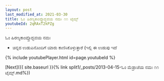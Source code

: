 ```yaml
---
layout: post
last_modified_at: 2021-03-30
title: ಓಂ ಹಿರಣ್ಯಕಾಂವ್ಚೊದ್ಭವಯ ನಮಃ ೧೧ ಟೈಮ್ಸ್
youtubeId: 2qRAxT2kPZg
---
```

 
 
 ಓಂ ಹಿರಣ್ಯಕಾಂವ್ಚೊದ್ಭವಯ ನಮಃ  
 
 -  ಚಿನ್ನದ ಉಡುಪಿನೊಂದಿಗೆ ಯಾರು ಕಾಣಿಸಿಕೊಳ್ಳುತ್ತಾರೆ (ಇಲ್ಲಿ ಈ ಉಡುಪು ಇದೆ 
 
  
 
  
 
 
 
 
 
 


{% include youtubePlayer.html id=page.youtubeId %}
 
[Next]({{ site.baseurl }}{% link  split1/_posts/2013-04-15-ಓಂ ಮೆಡ್ರಾಜೆಯ ನಮಃ ೧೧ ಟೈಮ್ಸ್.md%})
 
